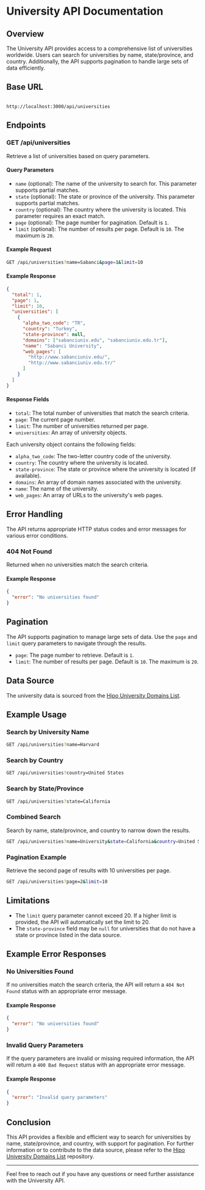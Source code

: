 # University API Documentation

## Overview

The University API provides access to a comprehensive list of universities worldwide. Users can search for universities by name, state/province, and country. Additionally, the API supports pagination to handle large sets of data efficiently.

## Base URL

```

http://localhost:3000/api/universities

```

## Endpoints

### GET /api/universities

Retrieve a list of universities based on query parameters.

#### Query Parameters

- `name` (optional): The name of the university to search for. This parameter supports partial matches.
- `state` (optional): The state or province of the university. This parameter supports partial matches.
- `country` (optional): The country where the university is located. This parameter requires an exact match.
- `page` (optional): The page number for pagination. Default is `1`.
- `limit` (optional): The number of results per page. Default is `10`. The maximum is `20`.

#### Example Request

```sh
GET /api/universities?name=Sabanci&page=1&limit=10
```

#### Example Response

```json
{
  "total": 1,
  "page": 1,
  "limit": 10,
  "universities": [
    {
      "alpha_two_code": "TR",
      "country": "Turkey",
      "state-province": null,
      "domains": ["sabanciuniv.edu", "sabanciuniv.edu.tr"],
      "name": "Sabanci University",
      "web_pages": [
        "http://www.sabanciuniv.edu/",
        "http://www.sabanciuniv.edu.tr/"
      ]
    }
  ]
}
```

#### Response Fields

- `total`: The total number of universities that match the search criteria.
- `page`: The current page number.
- `limit`: The number of universities returned per page.
- `universities`: An array of university objects.

Each university object contains the following fields:

- `alpha_two_code`: The two-letter country code of the university.
- `country`: The country where the university is located.
- `state-province`: The state or province where the university is located (if available).
- `domains`: An array of domain names associated with the university.
- `name`: The name of the university.
- `web_pages`: An array of URLs to the university's web pages.

## Error Handling

The API returns appropriate HTTP status codes and error messages for various error conditions.

### 404 Not Found

Returned when no universities match the search criteria.

#### Example Response

```json
{
  "error": "No universities found"
}
```

## Pagination

The API supports pagination to manage large sets of data. Use the `page` and `limit` query parameters to navigate through the results.

- `page`: The page number to retrieve. Default is `1`.
- `limit`: The number of results per page. Default is `10`. The maximum is `20`.

## Data Source

The university data is sourced from the [Hipo University Domains List](https://github.com/Hipo/university-domains-list).

## Example Usage

### Search by University Name

```sh
GET /api/universities?name=Harvard
```

### Search by Country

```sh
GET /api/universities?country=United States
```

### Search by State/Province

```sh
GET /api/universities?state=California
```

### Combined Search

Search by name, state/province, and country to narrow down the results.

```sh
GET /api/universities?name=University&state=California&country=United States
```

### Pagination Example

Retrieve the second page of results with 10 universities per page.

```sh
GET /api/universities?page=2&limit=10
```

## Limitations

- The `limit` query parameter cannot exceed 20. If a higher limit is provided, the API will automatically set the limit to 20.
- The `state-province` field may be `null` for universities that do not have a state or province listed in the data source.

## Example Error Responses

### No Universities Found

If no universities match the search criteria, the API will return a `404 Not Found` status with an appropriate error message.

#### Example Response

```json
{
  "error": "No universities found"
}
```

### Invalid Query Parameters

If the query parameters are invalid or missing required information, the API will return a `400 Bad Request` status with an appropriate error message.

#### Example Response

```json
{
  "error": "Invalid query parameters"
}
```

## Conclusion

This API provides a flexible and efficient way to search for universities by name, state/province, and country, with support for pagination. For further information or to contribute to the data source, please refer to the [Hipo University Domains List](https://github.com/Hipo/university-domains-list) repository.

---

Feel free to reach out if you have any questions or need further assistance with the University API.

```

```
